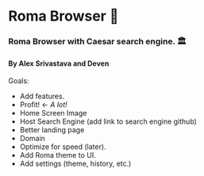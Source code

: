 # Roma Browser 🍅
### Roma Browser with Caesar search engine. 🏛
#### By Alex Srivastava and Deven

Goals:
- Add features.
- Profit! <- *A lot!*
- Home Screen Image
- Host Search Engine (add link to search engine github) 
- Better landing page 
- Domain 
- Optimize for speed (later). 
- Add Roma theme to UI.
- Add settings (theme, history, etc.)

